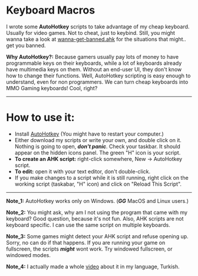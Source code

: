 # Keyboard Macros
I wrote some **AutoHotkey** scripts to take advantage of my cheap keyboard. Usually for video games. Not to cheat, just to keybind. Still, you might wanna take a look at [wanna-get-banned.ahk](https://www.google.com) for the situations that might.. get you banned. 

**Why AutoHotkey?:** Because gamers usually pay lots of money to have programmable keys on their keyboards, while a lot of keyboards already have multimedia keys on them. Without an end-user UI, they don't know how to change their functions. Well, AutoHotkey scripting is easy enough to understand, even for non programmers. We can turn cheap keyboards into MMO Gaming keyboards! Cool, right?  

---
# How to use it:
* Install [AutoHotkey](https://www.autohotkey.com/) (You might have to restart your computer.)
* Either download my scripts or write your own, and double click on it. Nothing is going to open, ***don't panic***. Check your taskbar. It should appear on the hidden icons panel. The green "H" icon is your script. 
* **To create an AHK script:** right-click somewhere, New -> AutoHotkey script.
* **To edit:** open it with your text editor, don't double-click.
* If you make changes to a script while it is still running, right click on the working script (taskabar, "H" icon) and click on "Reload This Script".

---
**Note_1:** AutoHotkey works only on Windows. (***GG*** MacOS and Linux users.) 

**Note_2:** You might ask, why am I not using the program that came with my keyboard? Good question, because it's not fun. Also, AHK scripts are not keyboard specific. I can use the same script on multiple keyboards.

**Note_3:** Some games might detect your AHK script and refuse opening up. Sorry, no can do if that happens. If you are running your game on fullscreen, the scripts ***might*** wont work. Try windowed fullscreen, or windowed modes. 

**Note_4:** I actually made a whole [video](https://youtu.be/aZVNEJgHlrA) about it in my language, Turkish.  